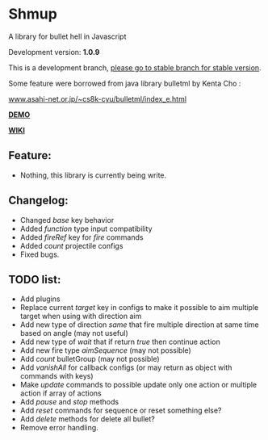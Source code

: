 # Shmup
A library for bullet hell in Javascript

Development version: **1.0.9**

This is a development branch, [please go to stable branch for stable version](https://github.com/Trung0246/Shmup/tree/stable).

Some feature were borrowed from java library bulletml by Kenta Cho :

www.asahi-net.or.jp/~cs8k-cyu/bulletml/index_e.html

[**DEMO**](http://codepen.io/Trung0246/pen/EgAyRZ)

[**WIKI**](https://github.com/Trung0246/Shmup/wiki)

## Feature:
* Nothing, this library is currently being write.

## Changelog:
* Changed *base* key behavior
* Added *function* type input compatibility
* Added *fireRef* key for *fire* commands
* Added *count* projectile configs
* Fixed bugs.

## TODO list:
* Add plugins
* Replace current *target* key in configs to make it possible to aim multiple target when using with direction aim
* Add new type of direction *same* that fire multiple direction at same time based on angle (may not useful)
* Add new type of *wait* that if return *true* then continue action
* Add new fire type *aimSequence* (may not possible)
* Add *count* bulletGroup (may not possible)
* Add *vanishAll* for callback configs (or may return as object with commands with keys)
* Make *update* commands to possible update only one action or multiple action if array of actions
* Add *pause* and *stop* methods
* Add *reset* commands for sequence or reset something else?
* Add *delete* methods for delete all bullet?
* Remove error handling.
